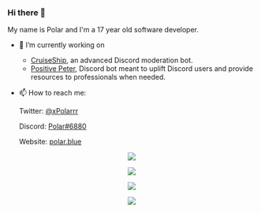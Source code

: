 ### Hi there 👋

My name is Polar and I'm a 17 year old software developer.

- 🔭 I’m currently working on
  * [CruiseShip](https://github.com/OtterDevelopment/CruiseShip), an advanced Discord moderation bot.
  * [Positive Peter](https://github.com/OtterDevelopment/PositivePeter), Discord bot meant to uplift Discord users and provide resources to professionals when needed.
   
- 📫 How to reach me:

  Twitter: [@xPolarrr](https://twitter.com/xPolarrr)
  
  Discord: [Polar#6880](https://discord.com/users/619284841187246090)
 
  Website: [polar.blue](https://polar.blue)
  
<p align="center">
 <a href="https://inv.wtf/polar" target="_blank"><img src="https://inv.wtf/widget/polar"></a>
</p>
  
<p align="center">
 <img src="https://github-readme-stats.vercel.app/api?username=xPolar&theme=blueberry&count_private=true&hide_border=true&line_height=25">
</p>

<p align="center">
 <img src="https://lanyard.cnrad.dev/api/619284841187246090">
</p>
 
<p align="center">
 <a href="https://ko-fi.com/K3K1C6F78"><img src="https://ko-fi.com/img/githubbutton_sm.svg"></a>
</p>

<!-- This README was heavily inspired by https://github.com/GamingGeek, go check him out, he does amazing things! -->
